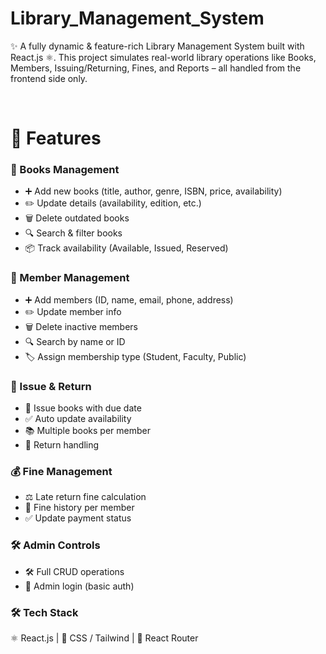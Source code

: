 # Library_Management_System

✨ A fully dynamic & feature-rich Library Management System built with React.js ⚛️.
This project simulates real-world library operations like Books, Members, Issuing/Returning, Fines, and Reports – all handled from the frontend side only.</p>
<br>
<h1>🚀 Features</h1>
<h3>📖 Books Management</h3>
<ul>
  <li>➕ Add new books (title, author, genre, ISBN, price, availability)</li>
  <li>✏️ Update details (availability, edition, etc.)</li>
  <li>🗑️ Delete outdated books</li>
  <li>🔍 Search & filter books</li>
  <li>📦 Track availability (Available, Issued, Reserved)</li>
</ul>

<h3>👥 Member Management</h3>
<ul>
  <li>➕ Add members (ID, name, email, phone, address)</li>
  <li>✏️ Update member info</li>
  <li>🗑️ Delete inactive members</li>
  <li>🔍 Search by name or ID</li>
  <li>🏷️ Assign membership type (Student, Faculty, Public)</li>
</ul>

<h3>🔄 Issue & Return</h3>
<ul>
  <li>📖 Issue books with due date</li>
  <li>✅ Auto update availability</li>
  <li>📚 Multiple books per member</li>
  <li>🔄 Return handling</li>
</ul>

<h3>💰 Fine Management</h3>
<ul>
  <li>⚖️ Late return fine calculation</li>
  <li>📑 Fine history per member</li>
  <li>✅ Update payment status</li>
</ul>

<h3>🛠️ Admin Controls</h3>
<ul>
  <li>🛠️ Full CRUD operations</li>
  <li>🔑 Admin login (basic auth)</li>
</ul>

<h3>🛠️ Tech Stack</h3>
<p>⚛️ React.js | 🎨 CSS / Tailwind | 🔄 React Router</p>
<br>
